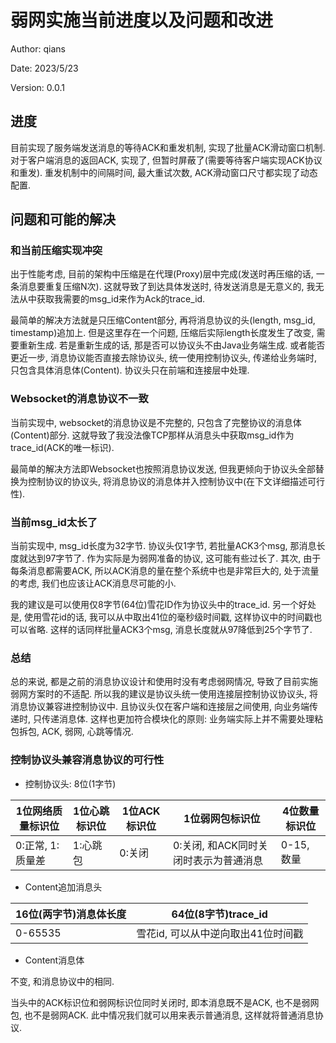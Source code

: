 # 弱网实施当前进度以及问题和改进

Author: qians

Date: 2023/5/23

Version: 0.0.1

## 进度

目前实现了服务端发送消息的等待ACK和重发机制, 实现了批量ACK滑动窗口机制. 对于客户端消息的返回ACK, 实现了, 但暂时屏蔽了(需要等待客户端实现ACK协议和重发). 重发机制中的间隔时间, 最大重试次数, ACK滑动窗口尺寸都实现了动态配置.

## 问题和可能的解决

### 和当前压缩实现冲突

出于性能考虑, 目前的架构中压缩是在代理(Proxy)层中完成(发送时再压缩的话, 一条消息要重复压缩N次). 这就导致了到达具体发送时, 待发送消息是无意义的, 我无法从中获取我需要的msg_id来作为Ack的trace_id.

最简单的解决方法就是只压缩Content部分, 再将消息协议的头(length, msg_id, timestamp)追加上. 但是这里存在一个问题, 压缩后实际length长度发生了改变, 需要重新生成. 若是重新生成的话, 那是否可以协议头不由Java业务端生成. 或者能否更近一步, 消息协议能否直接去除协议头, 统一使用控制协议头, 传递给业务端时, 只包含具体消息体(Content). 协议头只在前端和连接层中处理.

### Websocket的消息协议不一致

当前实现中, websocket的消息协议是不完整的, 只包含了完整协议的消息体(Content)部分. 这就导致了我没法像TCP那样从消息头中获取msg_id作为trace_id(ACK的唯一标识).

最简单的解决方法即Websocket也按照消息协议发送, 但我更倾向于协议头全部替换为控制协议的协议头, 将消息协议的消息体并入控制协议中(在下文详细描述可行性).

### 当前msg_id太长了

当前实现中, msg_id长度为32字节. 协议头仅1字节, 若批量ACK3个msg, 那消息长度就达到97字节了.
作为实际是为弱网准备的协议, 这可能有些过长了.
其次, 由于每条消息都需要ACK, 所以ACK消息的量在整个系统中也是非常巨大的, 处于流量的考虑, 我们也应该让ACK消息尽可能的小.

我的建议是可以使用仅8字节(64位)雪花ID作为协议头中的trace_id. 另一个好处是, 使用雪花id的话, 我可以从中取出41位的毫秒级时间戳, 这样协议中的时间戳也可以省略. 这样的话同样批量ACK3个msg, 消息长度就从97降低到25个字节了.

### 总结

总的来说, 都是之前的消息协议设计和使用时没有考虑弱网情况, 导致了目前实施弱网方案时的不适配. 所以我的建议是协议头统一使用连接层控制协议协议头, 将消息协议兼容进控制协议中. 且协议头仅在客户端和连接层之间使用, 向业务端传递时, 只传递消息体. 这样也更加符合模块化的原则: 业务端实际上并不需要处理粘包拆包, ACK, 弱网, 心跳等情况.

### 控制协议头兼容消息协议的可行性

- 控制协议头: 8位(1字节)

| 1位网络质量标识位 | 1位心跳标识位 | 1位ACK标识位 | 1位弱网包标识位                       | 4位数量标识位 |
| ----------------- | ------------- | ------------ | ------------------------------------- | ------------- |
| 0:正常, 1:质量差  | 1:心跳包      | 0:关闭       | 0:关闭, 和ACK同时关闭时表示为普通消息 | 0-15, 数量    |

- Content追加消息头

| 16位(两字节)消息体长度 | 64位(8字节)trace_id                |
| ---------------------- | ---------------------------------- |
| 0-65535                | 雪花id, 可以从中逆向取出41位时间戳 |

- Content消息体

不变, 和消息协议中的相同.

当头中的ACK标识位和弱网标识位同时关闭时, 即本消息既不是ACK, 也不是弱网包, 也不是弱网ACK. 此中情况我们就可以用来表示普通消息, 这样就将普通消息协议.
